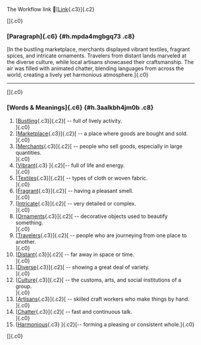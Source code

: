 The Workflow link
👏[[Link](https://www.google.com/url?q=http://www.google.com&sa=D&source=editors&ust=1757744369548115&usg=AOvVaw0drmWm3sdL2REV8iv7oHnT){.c3}]{.c2}

[]{.c0}

### [Paragraph]{.c6} {#h.mpda4mgbgq73 .c8}

[In the bustling marketplace, merchants displayed vibrant textiles,
fragrant spices, and intricate ornaments. Travelers from distant lands
marveled at the diverse culture, while local artisans showcased their
craftsmanship. The air was filled with animated chatter, blending
languages from across the world, creating a lively yet harmonious
atmosphere.]{.c0}

------------------------------------------------------------------------

[]{.c0}

### [Words & Meanings]{.c6} {#h.3aalkbh4jm0b .c8}

1.  [[Bustling](https://www.google.com/url?q=http://www.google.com&sa=D&source=editors&ust=1757744369549254&usg=AOvVaw0oi-ufpYKuq65_5czT892m){.c3}]{.c2}[ --
    full of lively activity.\
    ]{.c0}
2.  [[Marketplace](https://www.google.com/url?q=http://www.google.com&sa=D&source=editors&ust=1757744369549454&usg=AOvVaw3D5qiGGe-7kETaKPqmoqMF){.c3}]{.c2}[ --
    a place where goods are bought and sold.\
    ]{.c0}
3.  [[Merchants](https://www.google.com/url?q=http://www.google.com&sa=D&source=editors&ust=1757744369549652&usg=AOvVaw3r9YsFxTlBSXOKfBAE3_0B){.c3}]{.c2}[ --
    people who sell goods, especially in large quantities.\
    ]{.c0}
4.  [[Vibrant](https://www.google.com/url?q=http://www.google.com&sa=D&source=editors&ust=1757744369549864&usg=AOvVaw2j08rHZ7fIAgMMBrgQmHoh){.c3}
    ]{.c2}[-- full of life and energy.\
    ]{.c0}
5.  [[Textiles](https://www.google.com/url?q=http://www.google.com&sa=D&source=editors&ust=1757744369550035&usg=AOvVaw2sYHhAN3ZAhvysZ6Vj3cbJ){.c3}]{.c2}[ --
    types of cloth or woven fabric.\
    ]{.c0}
6.  [[Fragrant](https://www.google.com/url?q=http://www.google.com&sa=D&source=editors&ust=1757744369550211&usg=AOvVaw2yAv61OxzOCCgucxyRD_0y){.c3}]{.c2}[ --
    having a pleasant smell.\
    ]{.c0}
7.  [[Intricate](https://www.google.com/url?q=http://www.google.com&sa=D&source=editors&ust=1757744369550381&usg=AOvVaw0gL5JYceteu9KUkzXmNtCG){.c3}]{.c2}[ --
    very detailed or complex.\
    ]{.c0}
8.  [[Ornaments](https://www.google.com/url?q=http://www.google.com&sa=D&source=editors&ust=1757744369550555&usg=AOvVaw35Qx6V0-9s0zRoQmv-xEBt){.c3}]{.c2}[ --
    decorative objects used to beautify something.\
    ]{.c0}
9.  [[Travelers](https://www.google.com/url?q=http://www.google.com&sa=D&source=editors&ust=1757744369550754&usg=AOvVaw3ZooLiHOa0AIVtLfYjcv9p){.c3}]{.c2}[ --
    people who are journeying from one place to another.\
    ]{.c0}
10. [[Distant](https://www.google.com/url?q=http://www.google.com&sa=D&source=editors&ust=1757744369550967&usg=AOvVaw0LUQZARX72r04INsXYiiNX){.c3}]{.c2}[ --
    far away in space or time.\
    ]{.c0}
11. [[Diverse](https://www.google.com/url?q=http://www.google.com&sa=D&source=editors&ust=1757744369551153&usg=AOvVaw3nZFdnZWgx3ECu_DDJlHXu){.c3}]{.c2}[ --
    showing a great deal of variety.\
    ]{.c0}
12. [[Culture](https://www.google.com/url?q=http://www.google.com&sa=D&source=editors&ust=1757744369551328&usg=AOvVaw1qDeS9xRfKrwT9k2hIKS1P){.c3}]{.c2}[ --
    the customs, arts, and social institutions of a group.\
    ]{.c0}
13. [[Artisans](https://www.google.com/url?q=http://www.google.com&sa=D&source=editors&ust=1757744369551548&usg=AOvVaw02QyED6o7RFlu2hVlK3P1Z){.c3}]{.c2}[ --
    skilled craft workers who make things by hand.\
    ]{.c0}
14. [[Chatter](https://www.google.com/url?q=http://www.google.com&sa=D&source=editors&ust=1757744369551748&usg=AOvVaw11l9lJWE2-eyRGxaaRj4cL){.c3}]{.c2}[ --
    fast and continuous talk.\
    ]{.c0}
15. [[Harmonious](https://www.google.com/url?q=http://www.google.com&sa=D&source=editors&ust=1757744369551923&usg=AOvVaw1EpS38tYfomUAtDahwA1Ca){.c3}
    ]{.c2}[-- forming a pleasing or consistent whole.]{.c0}

[]{.c0}
